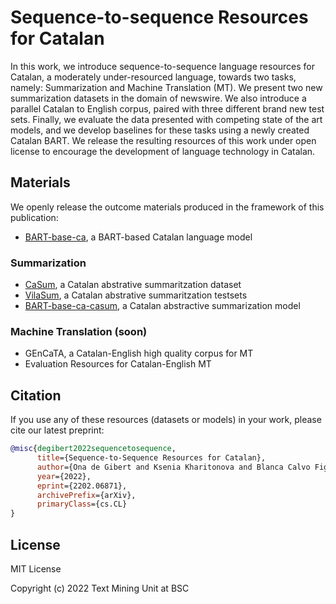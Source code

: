 # Sequence-to-sequence Resources for Catalan

In this work, we introduce sequence-to-sequence language resources for Catalan, a moderately under-resourced language, towards two tasks, namely: Summarization and Machine Translation (MT). We present two new summarization datasets in the domain of newswire. We also introduce a parallel Catalan to English corpus, paired with three different brand new test sets. Finally, we evaluate the data presented with competing state of the art models, and we develop baselines for these tasks using a newly created Catalan BART. We release the resulting resources of this work under open license to encourage the development of language technology in Catalan.

## Materials

We openly release the outcome materials produced in the framework of this publication:
* [BART-base-ca](https://huggingface.co/projecte-aina/bart-base-ca), a BART-based Catalan language model

### Summarization
* [CaSum](https://huggingface.co/datasets/projecte-aina/casum/), a Catalan abstrative summaritzation dataset
* [VilaSum](https://huggingface.co/datasets/projecte-aina/vilasum/), a Catalan abstrative summaritzation testsets
* [BART-base-ca-casum](https://huggingface.co/projecte-aina/bart-base-ca-casum), a Catalan abstractive summarization model

### Machine Translation (soon)
* GEnCaTA, a Catalan-English high quality corpus for MT
* Evaluation Resources for Catalan-English MT

## Citation
If you use any of these resources (datasets or models) in your work, please cite our latest preprint:

```bibtex
@misc{degibert2022sequencetosequence,
      title={Sequence-to-Sequence Resources for Catalan}, 
      author={Ona de Gibert and Ksenia Kharitonova and Blanca Calvo Figueras and Jordi Armengol-Estapé and Maite Melero},
      year={2022},
      eprint={2202.06871},
      archivePrefix={arXiv},
      primaryClass={cs.CL}
}
```

## License
MIT License

Copyright (c) 2022 Text Mining Unit at BSC

